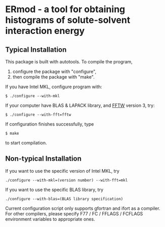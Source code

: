 ERmod - a tool for obtaining histograms of solute-solvent interaction energy
=========================

## Typical Installation
This package is built with autotools. To compile the program,

1. configure the package with "configure",
2. then compile the package with "make".

If you have Intel MKL, configure program with:

    $ ./configure --with-mkl

If your computer have BLAS & LAPACK library, and [FFTW](http://www.fftw.org/) version 3, try:

    $ ./configure --with-fft=fftw

If configuration finishes successfully, type

    $ make

to start compilation.

## Non-typical Installation
If you want to use the specific version of Intel MKL, try

    ./configure --with-mkl=(version number) --with-fft=mkl

If you want to use the specific BLAS library, try

    ./configure --with-blas=(BLAS library specification)

Current configuration script only supports gfortran and ifort as a compiler.
For other compilers, please specify F77 / FC / FFLAGS / FCFLAGS environment variables to appropriate ones.
